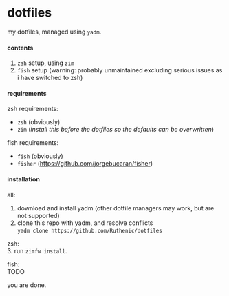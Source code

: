 # dotfiles
my dotfiles, managed using `yadm`.  

#### contents
1. `zsh` setup, using `zim`  
2. `fish` setup (warning: probably unmaintained excluding serious issues as i have switched to zsh)  

#### requirements
zsh requirements:
- `zsh` (obviously)
- `zim` (*install this before the dotfiles so the defaults can be overwritten*)

fish requirements:
- `fish` (obviously)
- `fisher` (https://github.com/jorgebucaran/fisher)

#### installation
all:
1. download and install yadm (other dotfile managers may work, but are not supported)
2. clone this repo with yadm, and resolve conflicts  
	`yadm clone https://github.com/Ruthenic/dotfiles`  

zsh:  
3. run `zimfw install`.  

fish:  
TODO  

you are done.
